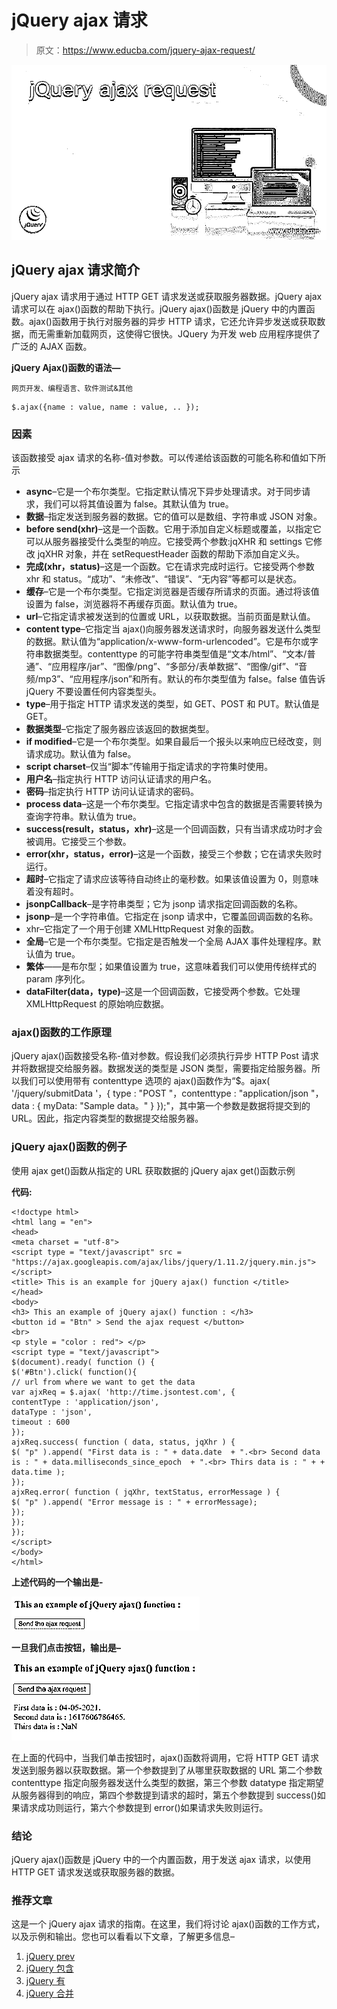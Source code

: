 # jQuery ajax 请求

> 原文：<https://www.educba.com/jquery-ajax-request/>

![jQuery ajax request](img/b3e62402116ec1d896e99d4427fb913c.png)



## jQuery ajax 请求简介

jQuery ajax 请求用于通过 HTTP GET 请求发送或获取服务器数据。jQuery ajax 请求可以在 ajax()函数的帮助下执行。jQuery ajax()函数是 jQuery 中的内置函数。ajax()函数用于执行对服务器的异步 HTTP 请求，它还允许异步发送或获取数据，而无需重新加载网页，这使得它很快。JQuery 为开发 web 应用程序提供了广泛的 AJAX 函数。

**jQuery Ajax()函数的语法—**

<small>网页开发、编程语言、软件测试&其他</small>

```
$.ajax({name : value, name : value, .. });
```

### 因素

该函数接受 ajax 请求的名称-值对参数。可以传递给该函数的可能名称和值如下所示

*   **async**–它是一个布尔类型。它指定默认情况下异步处理请求。对于同步请求，我们可以将其值设置为 false。其默认值为 true。
*   **数据**–指定发送到服务器的数据。它的值可以是数组、字符串或 JSON 对象。
*   **before send(xhr)**–这是一个函数。它用于添加自定义标题或覆盖，以指定它可以从服务器接受什么类型的响应。它接受两个参数:jqXHR 和 settings 它修改 jqXHR 对象，并在 setRequestHeader 函数的帮助下添加自定义头。
*   **完成(xhr，status)**–这是一个函数。它在请求完成时运行。它接受两个参数 xhr 和 status。“成功”、“未修改”、“错误”、“无内容”等都可以是状态。
*   **缓存**–它是一个布尔类型。它指定浏览器是否缓存所请求的页面。通过将该值设置为 false，浏览器将不再缓存页面。默认值为 true。
*   **url**–它指定请求被发送到的位置或 URL，以获取数据。当前页面是默认值。
*   **content type**–它指定当 ajax()向服务器发送请求时，向服务器发送什么类型的数据。默认值为“application/x-www-form-urlencoded”。它是布尔或字符串数据类型。contenttype 的可能字符串类型值是“文本/html”、“文本/普通”、“应用程序/jar”、“图像/png”、“多部分/表单数据”、“图像/gif”、“音频/mp3”、“应用程序/json”和所有。默认的布尔类型值为 false。false 值告诉 jQuery 不要设置任何内容类型头。
*   **type**–用于指定 HTTP 请求发送的类型，如 GET、POST 和 PUT。默认值是 GET。
*   **数据类型**–它指定了服务器应该返回的数据类型。
*   **if modified**–它是一个布尔类型。如果自最后一个报头以来响应已经改变，则请求成功。默认值为 false。
*   **script charset**–仅当“脚本”传输用于指定请求的字符集时使用。
*   **用户名**–指定执行 HTTP 访问认证请求的用户名。
*   **密码**–指定执行 HTTP 访问认证请求的密码。
*   **process data**–这是一个布尔类型。它指定请求中包含的数据是否需要转换为查询字符串。默认值为 true。
*   **success(result，status，xhr)**–这是一个回调函数，只有当请求成功时才会被调用。它接受三个参数。
*   **error(xhr，status，error)**–这是一个函数，接受三个参数；它在请求失败时运行。
*   **超时**–它指定了请求应该等待自动终止的毫秒数。如果该值设置为 0，则意味着没有超时。
*   **jsonpCallback**–是字符串类型；它为 jsonp 请求指定回调函数的名称。
*   **jsonp**–是一个字符串值。它指定在 jsonp 请求中，它覆盖回调函数的名称。
*   xhr–它指定了一个用于创建 XMLHttpRequest 对象的函数。
*   **全局**–它是一个布尔类型。它指定是否触发一个全局 AJAX 事件处理程序。默认值为 true。
*   **繁体**——是布尔型；如果值设置为 true，这意味着我们可以使用传统样式的 param 序列化。
*   **dataFilter(data，type)**–这是一个回调函数，它接受两个参数。它处理 XMLHttpRequest 的原始响应数据。

### ajax()函数的工作原理

jQuery ajax()函数接受名称-值对参数。假设我们必须执行异步 HTTP Post 请求并将数据提交给服务器。数据发送的类型是 JSON 类型，需要指定给服务器。所以我们可以使用带有 contenttype 选项的 ajax()函数作为“$。ajax( '/jquery/submitData '，{ type : "POST "，contenttype : "application/json "，data : { myData: "Sample data。" } });"，其中第一个参数是数据将提交到的 URL。因此，指定内容类型的数据提交给服务器。

### jQuery ajax()函数的例子

使用 ajax get()函数从指定的 URL 获取数据的 jQuery ajax get()函数示例

**代码:**

```
<!doctype html>
<html lang = "en">
<head>
<meta charset = "utf-8">
<script type = "text/javascript" src = "https://ajax.googleapis.com/ajax/libs/jquery/1.11.2/jquery.min.js">
</script>
<title> This is an example for jQuery ajax() function </title>
</head>
<body>
<h3> This an example of jQuery ajax() function : </h3>
<button id = "Btn" > Send the ajax request </button>
<br>
<p style = "color : red"> </p>
<script type = "text/javascript">
$(document).ready( function () {
$('#Btn').click( function(){
// url from where we want to get the data
var ajxReq = $.ajax( 'http://time.jsontest.com', {
contentType : 'application/json',
dataType : 'json',
timeout : 600
});
ajxReq.success( function ( data, status, jqXhr ) {
$( "p" ).append( "First data is : " + data.date  + ".<br> Second data is : " + data.milliseconds_since_epoch  + ".<br> Thirs data is : " + + data.time );
});
ajxReq.error( function ( jqXhr, textStatus, errorMessage ) {
$( "p" ).append( "Error message is : " + errorMessage);
});
});
});
</script>
</body>
</html>
```

**上述代码的一个输出是-**

![jQuery ajax request output 1](img/2cf6fa26d6ba358f7f9f5564df0a0e30.png)



**一旦我们点击按钮，输出是–**

![jQuery ajax request output 1.2](img/1440c430f756a1e5367e18077ec171ae.png)



在上面的代码中，当我们单击按钮时，ajax()函数将调用，它将 HTTP GET 请求发送到服务器以获取数据。第一个参数提到了从哪里获取数据的 URL 第二个参数 contenttype 指定向服务器发送什么类型的数据，第三个参数 datatype 指定期望从服务器得到的响应，第四个参数提到请求的超时，第五个参数提到 success()如果请求成功则运行，第六个参数提到 error()如果请求失败则运行。

### 结论

jQuery ajax()函数是 jQuery 中的一个内置函数，用于发送 ajax 请求，以使用 HTTP GET 请求发送或获取服务器的数据。

### 推荐文章

这是一个 jQuery ajax 请求的指南。在这里，我们将讨论 ajax()函数的工作方式，以及示例和输出。您也可以看看以下文章，了解更多信息–

1.  [jQuery prev](https://www.educba.com/jquery-prev/)
2.  [jQuery 包含](https://www.educba.com/jquery-contains/)
3.  [jQuery 有](https://www.educba.com/jquery-has/)
4.  [jQuery 合并](https://www.educba.com/jquery-merge/)





